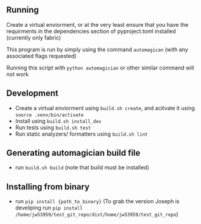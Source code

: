 ## Running
Create a virtual enviorment, or at the very least ensure that you have the requirments in the dependencies section of pyproject.toml installed (currently only fabric)

This program is run by simply using the command `automagican` (with any associated flags requested)

Running this script with `python automagician` or other similar command will not work 

## Development
* Create a virtual enviorment using `build.sh create`, and acitvate it using `source .venv/bin/activate`
* Install using `build.sh install_dev`
* Run tests using `build.sh test`
* Run static analyzers/ formatters using `build.sh lint`
## Generating automagician build file
* run `build.sh build` (note that build must be installed)
## Installing from binary
* run `pip install {path_to_binary}` (To grab the version Joseph is develiping run `pip install /home/jw53959/test_git_repo/dist/home/jw53959/test_git_repo`)


